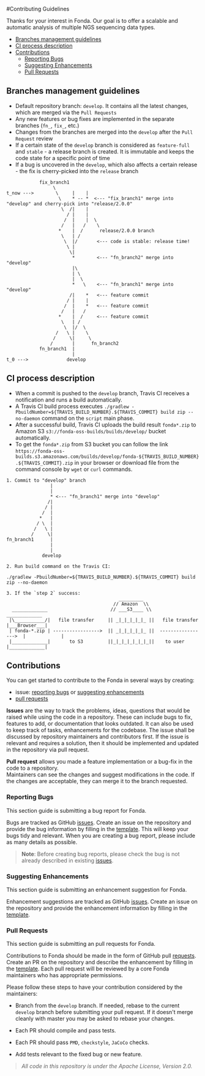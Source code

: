 #Contributing Guidelines

Thanks for your interest in Fonda. Our goal is to offer a scalable and automatic analysis of multiple NGS sequencing data types.

- [Branches management guidelines](#branches-management-guidelines)
- [CI process description](#ci-process-description)
- [Contributions](#contributions)
    - [Reporting Bugs](#reporting-bugs)
    - [Suggesting Enhancements](#suggesting-enhancements)
    - [Pull Requests](#pull-requests)

## Branches management guidelines

* Default repository branch: `develop`. It contains all the latest changes, which are merged via the `Pull Requests`
* Any new features or bug fixes are implemented in the separate branches (`fn_`, `fix_`, etc.)
* Changes from the branches are merged into the `develop` after the `Pull Request` review
* If a certain state of the `develop` branch is considered as `feature-full` and `stable` - a release branch is created. It is immutable and keeps the code state for a specific point of time
* If a bug is uncovered in the `develop`, which also affects a certain release - the fix is cherry-picked into the `release` branch

```
            fix_branch1
                 \
t_now --->        \     |    |
                   \    * -- *  <--- "fix_branch1" merge into "develop" and cherry-pick into "release/2.0.0"
                    \  /|    |
                      / |    | 
                     /  |    |  \
                    /   |   /    \
                   *    |  /      release/2.0.0 branch
                    \   | /       
                     \  |/       <--- code is stable: release time!
                      \ |
                       \|
                        *        <--- "fn_branch2" merge into "develop"
                        |\
                        | \
                        |  \
                        *   \    <--- "fn_branch1" merge into "develop"
                       /|    *   <--- feature commit
                      / |    |
                     /  |    *   <--- feature commit
                    /   |   /
                   *    |  /     <--- feature commit
                    \   | / 
                     \  |/  \
                  /   \ |    \
                 /     \|     \
                /       |      fn_branch2
            fn_branch1  |
                        |
t_0 --->              develop
```
## CI process description

* When a commit is pushed to the `develop` branch, Travis CI receives a notification and runs a build automatically. 
* A Travis CI build process executes `./gradlew -PbuildNumber=${TRAVIS_BUILD_NUMBER}.${TRAVIS_COMMIT} build zip --no-daemon` command on the `script` main phase. 
* After a successful build, Travis CI uploads the build result `fonda*.zip` to Amazon S3 `s3://fonda-oss-builds/builds/develop/` bucket automatically.
* To get the `fonda*.zip` from S3 bucket you can follow the link `https://fonda-oss-builds.s3.amazonaws.com/builds/develop/fonda-${TRAVIS_BUILD_NUMBER}.${TRAVIS_COMMIT}.zip` 
in your browser or download file from the command console by `wget` or `curl` commands.
```
1. Commit to "develop" branch
                |                               
                |                                                
                * <--- "fn_branch1" merge into "develop"        
               /|          
              / |
             /  |
            *   |                     
           / \  |
          /   \ |             
         /     \|
fn_branch1      | 
                |
                |
             develop

2. Run build command on the Travis CI:

./gradlew -PbuildNumber=${TRAVIS_BUILD_NUMBER}.${TRAVIS_COMMIT} build zip --no-daemon

3. If the `step 2` success:
                                         _________
                                       // Amazon  \\
  _____________                       // ___S3____ \\                        _____________
 |\___________/|   file transfer     || _|_|_|_|_|_ ||   file transfer      |___Browser___|
 | fonda-*.zip | ----------------->  || _|_|_|_|_|_ ||  ----------------->  |             | 
 |_____________|       to S3         ||_|_|_|_|_|_|_||    to user           |_____________|
```

## Contributions

You can get started to contribute to the Fonda in several ways by creating:
- issue: [reporting bugs](#reporting-bugs) or [suggesting enhancements](#suggesting-enhancements)
- [pull requests](#pull-requests)

**Issues** are the way to track the problems, ideas, questions that would be raised while using the code in a repository.
These can include bugs to fix, features to add, or documentation that looks outdated. 
It can also be used to keep track of tasks, enhancements for the codebase.
The issue shall be discussed by repository maintainers and contributors first. If the issue is relevant and requires a solution, then it should be implemented and updated in the repository via pull request.

**Pull request** allows you made a feature implementation or a bug-fix in the code to a repository.  
Maintainers can see the changes and suggest modifications in the code. 
If the changes are acceptable, they can merge it to the branch requested.

### Reporting Bugs

This section guide is submitting a bug report for Fonda.

Bugs are tracked as GitHub [issues](https://github.com/epam/fonda/issues). Create an issue on the repository and provide the bug information by filling in the [template](https://github.com/epam/fonda/blob/develop/.github/ISSUE_TEMPLATE/bug_report.md).
This will keep your bugs tidy and relevant. 
When you are creating a bug report, please include as many details as possible.

> **Note**: Before creating bug reports, please check the bug is not already described in existing [issues](https://github.com/epam/fonda/issues).

### Suggesting Enhancements

This section guide is submitting an enhancement suggestion for Fonda.

Enhancement suggestions are tracked as GitHub [issues](https://github.com/epam/fonda/issues). 
Create an issue on the repository and provide the enhancement information by filling in the [template](https://github.com/epam/fonda/blob/develop/.github/ISSUE_TEMPLATE/feature_request.md).

### Pull Requests

This section guide is submitting an pull requests for Fonda.

Contributions to Fonda should be made in the form of GitHub pull [requests](https://github.com/epam/fonda/pulls).
Create an PR on the repository and describe the enhancement by filling in the [template](https://github.com/epam/fonda/blob/develop/.github/ISSUE_TEMPLATE/pull_request_template.md).
Each pull request will be reviewed by a core Fonda maintainers who has appropriate permissions.

Please follow these steps to have your contribution considered by the maintainers:

- Branch from the `develop` branch. If needed, rebase to the current `develop`
  branch before submitting your pull request. If it doesn't merge cleanly with
  master you may be asked to rebase your changes.

- Each PR should compile and pass tests.

- Each PR should pass `PMD`, `checkstyle`, `JaCoCo` checks.

- Add tests relevant to the fixed bug or new feature.  


>_All code in this repository is under the Apache License, Version 2.0._